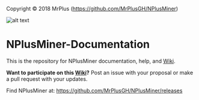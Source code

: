 Copyright © 2018 MrPlus (https://github.com/MrPlusGH/NPlusMiner)

![alt text](https://github.com/MrPlusGH/NPlusMiner/blob/2.1/NPM.png)
# NPlusMiner-Documentation
This is the repository for NPlusMiner documentation, help, and [Wiki][Wiki].

**Want to participate on this [Wiki][Wiki]?** Post an issue with your proposal or make a pull request with your updates.

Find NPlusMiner at: https://github.com/MrPlusGH/NPlusMiner/releases

[Wiki]: https://github.com/MrPlusGH/NPlusMiner-Documentation/wiki
